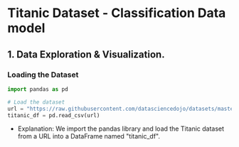 # Titanic Dataset - Classification Data model
## 1. Data Exploration & Visualization.
###  Loading the Dataset
  ```py
import pandas as pd

# Load the dataset
url = "https://raw.githubusercontent.com/datasciencedojo/datasets/master/titanic.csv"
titanic_df = pd.read_csv(url)


  ```
-  Explanation: We import the pandas library and load the Titanic dataset from a URL into a DataFrame named "titanic_df".
